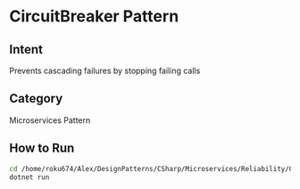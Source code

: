 # CircuitBreaker Pattern

## Intent
Prevents cascading failures by stopping failing calls

## Category
Microservices Pattern

## How to Run
```bash
cd /home/roku674/Alex/DesignPatterns/CSharp/Microservices/Reliability/CircuitBreaker
dotnet run
```
